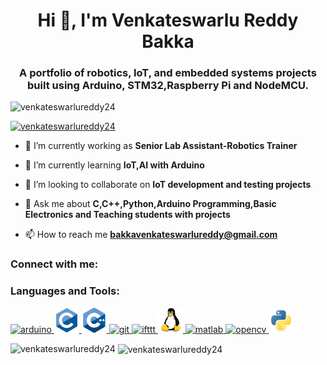 <h1 align="center">Hi 👋, I'm Venkateswarlu Reddy Bakka</h1>
<h3 align="center">A portfolio of robotics, IoT, and embedded systems projects built using Arduino, STM32,Raspberry Pi and NodeMCU.</h3>

<p align="left"> <img src="https://komarev.com/ghpvc/?username=venkateswarlureddy24&label=Profile%20views&color=0e75b6&style=flat" alt="venkateswarlureddy24" /> </p>

<p align="left"> <a href="https://github.com/ryo-ma/github-profile-trophy"><img src="https://github-profile-trophy.vercel.app/?username=venkateswarlureddy24" alt="venkateswarlureddy24" /></a> </p>

- 🔭 I’m currently working as **Senior Lab Assistant-Robotics Trainer**

- 🌱 I’m currently learning **IoT,AI with Arduino**

- 👯 I’m looking to collaborate on **IoT development and testing projects**

- 💬 Ask me about **C,C++,Python,Arduino Programming,Basic Electronics and Teaching students with projects**

- 📫 How to reach me **bakkavenkateswarlureddy@gmail.com**

<h3 align="left">Connect with me:</h3>
<p align="left">
</p>

<h3 align="left">Languages and Tools:</h3>
<p align="left"> <a href="https://www.arduino.cc/" target="_blank" rel="noreferrer"> <img src="https://cdn.worldvectorlogo.com/logos/arduino-1.svg" alt="arduino" width="40" height="40"/> </a> <a href="https://www.cprogramming.com/" target="_blank" rel="noreferrer"> <img src="https://raw.githubusercontent.com/devicons/devicon/master/icons/c/c-original.svg" alt="c" width="40" height="40"/> </a> <a href="https://www.w3schools.com/cpp/" target="_blank" rel="noreferrer"> <img src="https://raw.githubusercontent.com/devicons/devicon/master/icons/cplusplus/cplusplus-original.svg" alt="cplusplus" width="40" height="40"/> </a> <a href="https://git-scm.com/" target="_blank" rel="noreferrer"> <img src="https://www.vectorlogo.zone/logos/git-scm/git-scm-icon.svg" alt="git" width="40" height="40"/> </a> <a href="https://ifttt.com/" target="_blank" rel="noreferrer"> <img src="https://www.vectorlogo.zone/logos/ifttt/ifttt-ar21.svg" alt="ifttt" width="40" height="40"/> </a> <a href="https://www.linux.org/" target="_blank" rel="noreferrer"> <img src="https://raw.githubusercontent.com/devicons/devicon/master/icons/linux/linux-original.svg" alt="linux" width="40" height="40"/> </a> <a href="https://www.mathworks.com/" target="_blank" rel="noreferrer"> <img src="https://upload.wikimedia.org/wikipedia/commons/2/21/Matlab_Logo.png" alt="matlab" width="40" height="40"/> </a> <a href="https://opencv.org/" target="_blank" rel="noreferrer"> <img src="https://www.vectorlogo.zone/logos/opencv/opencv-icon.svg" alt="opencv" width="40" height="40"/> </a> <a href="https://www.python.org" target="_blank" rel="noreferrer"> <img src="https://raw.githubusercontent.com/devicons/devicon/master/icons/python/python-original.svg" alt="python" width="40" height="40"/> </a> </p>

<p><img align="left" src="https://github-readme-stats.vercel.app/api/top-langs?username=venkateswarlureddy24&show_icons=true&locale=en&layout=compact" alt="venkateswarlureddy24" /></p>

<p>&nbsp;<img align="center" src="https://github-readme-stats.vercel.app/api?username=venkateswarlureddy24&show_icons=true&locale=en" alt="venkateswarlureddy24" /></p>
